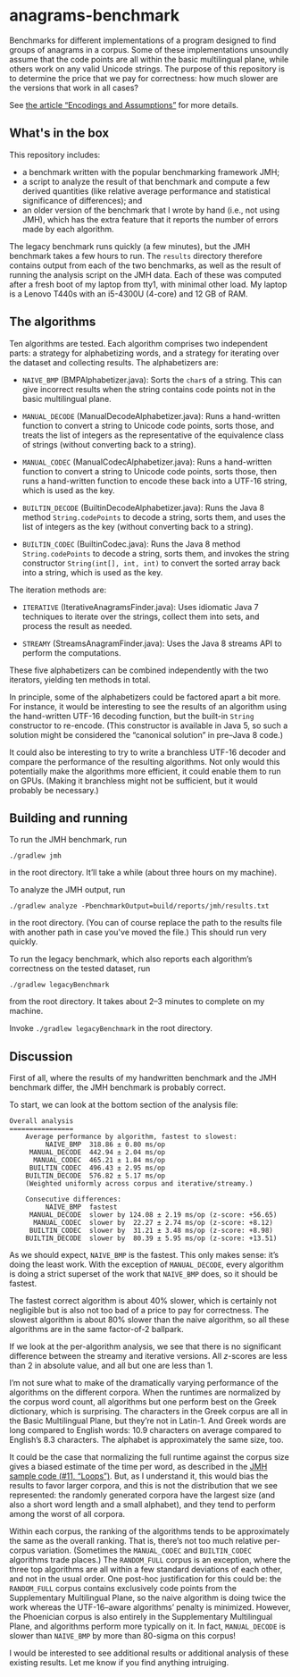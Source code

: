 # anagrams-benchmark

Benchmarks for different implementations of a program designed to find
groups of anagrams in a corpus. Some of these implementations unsoundly
assume that the code points are all within the basic multilingual plane,
while others work on any valid Unicode strings. The purpose of this
repository is to determine the price that we pay for correctness: how
much slower are the versions that work in all cases?

See [the article “Encodings and Assumptions”][article] for more details.

[article]: https://wchargin.github.io/posts/encodings-and-assumptions

## What's in the box

This repository includes:

  - a benchmark written with the popular benchmarking framework JMH;
  - a script to analyze the result of that benchmark and compute a few
    derived quantities (like relative average performance and
    statistical significance of differences); and
  - an older version of the benchmark that I wrote by hand (i.e., not
    using JMH), which has the extra feature that it reports the number
    of errors made by each algorithm.

The legacy benchmark runs quickly (a few minutes), but the JMH benchmark
takes a few hours to run. The `results` directory therefore contains
output from each of the two benchmarks, as well as the result of running
the analysis script on the JMH data. Each of these was computed after a
fresh boot of my laptop from tty1, with minimal other load. My laptop
is a Lenovo T440s with an i5-4300U (4-core) and 12 GB of RAM.

## The algorithms

Ten algorithms are tested. Each algorithm comprises two independent
parts: a strategy for alphabetizing words, and a strategy for iterating
over the dataset and collecting results. The alphabetizers are:

  - `NAIVE_BMP` (BMPAlphabetizer.java): Sorts the `char`s of a string.
    This can give incorrect results when the string contains code points
    not in the basic multilingual plane.

  - `MANUAL_DECODE` (ManualDecodeAlphabetizer.java): Runs a hand-written
    function to convert a string to Unicode code points, sorts those,
    and treats the list of integers as the representative of the
    equivalence class of strings (without converting back to a string).

  - `MANUAL_CODEC` (ManualCodecAlphabetizer.java): Runs a hand-written
    function to convert a string to Unicode code points, sorts those,
    then runs a hand-written function to encode these back into a UTF-16
    string, which is used as the key.

  - `BUILTIN_DECODE` (BuiltinDecodeAlphabetizer.java): Runs the Java 8
    method `String.codePoints` to decode a string, sorts them, and uses
    the list of integers as the key (without converting back to a
    string).

  - `BUILTIN_CODEC` (BuiltinCodec.java): Runs the Java 8 method
    `String.codePoints` to decode a string, sorts them, and invokes the
    string constructor `String(int[], int, int)` to convert the sorted
    array back into a string, which is used as the key.

The iteration methods are:

  - `ITERATIVE` (IterativeAnagramsFinder.java): Uses idiomatic Java 7
    techniques to iterate over the strings, collect them into sets, and
    process the result as needed.

  - `STREAMY` (StreamsAnagramFinder.java): Uses the Java 8 streams API
    to perform the computations.

These five alphabetizers can be combined independently with the two
iterators, yielding ten methods in total.

In principle, some of the alphabetizers could be factored apart a bit
more. For instance, it would be interesting to see the results of an
algorithm using the hand-written UTF-16 decoding function, but the
built-in `String` constructor to re-encode. (This constructor is
available in Java 5, so such a solution might be considered the
“canonical solution” in pre–Java 8 code.)

It could also be interesting to try to write a branchless UTF-16 decoder
and compare the performance of the resulting algorithms. Not only would
this potentially make the algorithms more efficient, it could enable
them to run on GPUs. (Making it branchless might not be sufficient, but
it would probably be necessary.)

## Building and running

To run the JMH benchmark, run

    ./gradlew jmh

in the root directory. It’ll take a while (about three hours on my
machine).

To analyze the JMH output, run

    ./gradlew analyze -PbenchmarkOutput=build/reports/jmh/results.txt

in the root directory. (You can of course replace the path to the
results file with another path in case you've moved the file.) This
should run very quickly.

To run the legacy benchmark, which also reports each algorithm’s
correctness on the tested dataset, run

    ./gradlew legacyBenchmark

from the root directory. It takes about 2–3 minutes to complete on my
machine.

Invoke `./gradlew legacyBenchmark` in the root directory.

## Discussion

First of all, where the results of my handwritten benchmark and the JMH
benchmark differ, the JMH benchmark is probably correct.

To start, we can look at the bottom section of the analysis file:

    Overall analysis
    ================
        Average performance by algorithm, fastest to slowest:
             NAIVE_BMP  318.86 ± 0.80 ms/op
         MANUAL_DECODE  442.94 ± 2.04 ms/op
          MANUAL_CODEC  465.21 ± 1.84 ms/op
         BUILTIN_CODEC  496.43 ± 2.95 ms/op
        BUILTIN_DECODE  576.82 ± 5.17 ms/op
        (Weighted uniformly across corpus and iterative/streamy.)

        Consecutive differences:
             NAIVE_BMP  fastest
         MANUAL_DECODE  slower by 124.08 ± 2.19 ms/op (z-score: +56.65)
          MANUAL_CODEC  slower by  22.27 ± 2.74 ms/op (z-score: +8.12)
         BUILTIN_CODEC  slower by  31.21 ± 3.48 ms/op (z-score: +8.98)
        BUILTIN_DECODE  slower by  80.39 ± 5.95 ms/op (z-score: +13.51)

As we should expect, `NAIVE_BMP` is the fastest. This only makes sense:
it’s doing the least work. With the exception of `MANUAL_DECODE`, every
algorithm is doing a strict superset of the work that `NAIVE_BMP` does,
so it should be fastest.

The fastest correct algorithm is about 40% slower, which is certainly
not negligible but is also not too bad of a price to pay for
correctness. The slowest algorithm is about 80% slower than the naive
algorithm, so all these algorithms are in the same factor-of-2 ballpark.

If we look at the per-algorithm analysis, we see that there is no
significant difference between the streamy and iterative versions. All
*z*-scores are less than 2 in absolute value, and all but one are less
than 1.

I’m not sure what to make of the dramatically varying performance of the
algorithms on the different corpora. When the runtimes are normalized by
the corpus word count, all algorithms but one perform best on the Greek
dictionary, which is surprising. The characters in the Greek corpus are
all in the Basic Multilingual Plane, but they’re not in Latin-1. And
Greek words are long compared to English words: 10.9 characters on
average compared to English’s 8.3 characters. The alphabet is
approximately the same size, too.

It could be the case that normalizing the full runtime against the
corpus size gives a biased estimate of the time per word, as described
in the [JMH sample code (#11, “Loops”)][jmh-sample]. But, as
I understand it, this would bias the results to favor larger corpora,
and this is not the distribution that we see represented: the randomly
generated corpora have the largest size (and also a short word length
and a small alphabet), and they tend to perform among the worst of all
corpora.

[jmh-sample]: http://hg.openjdk.java.net/code-tools/jmh/file/1ddf31f810a3/jmh-samples/src/main/java/org/openjdk/jmh/samples/JMHSample_11_Loops.java

Within each corpus, the ranking of the algorithms tends to be
approximately the same as the overall ranking. That is, there’s not too
much relative per-corpus variation. (Sometimes the `MANUAL_CODEC` and
`BUILTIN_CODEC` algorithms trade places.) The `RANDOM_FULL` corpus is an
exception, where the three top algorithms are all within a few standard
deviations of each other, and not in the usual order. One post-hoc
justification for this could be: the `RANDOM_FULL` corpus contains
exclusively code points from the Supplementary Multilingual Plane, so
the naive algorithm is doing twice the work whereas the UTF-16–aware
algorithms’ penalty is minimized. However, the Phoenician corpus is also
entirely in the Supplementary Multilingual Plane, and algorithms perform
more typically on it. In fact, `MANUAL_DECODE` is slower than
`NAIVE_BMP` by more than 80-sigma on this corpus!

I would be interested to see additional results or additional analysis
of these existing results. Let me know if you find anything intruiging.
